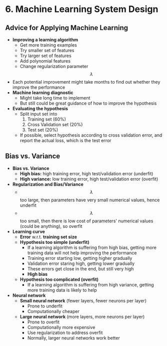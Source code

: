 # 6. Machine Learning System Design

## Advice for Applying Machine Learning

* **Improving a learning algorithm**
  * Get more training examples
  * Try smaller set of features
  * Try larger set of features
  * Add polynomial features
  * Change regularization parameter $$\lambda$$
* Each potential improvement might take months to find out whether they improve the performance
* **Machine learning diagnostic**
  * Might take long time to implement
  * But still could be great guidance of how to improve the hypothesis
* **Evaluating the hypothesis**
  * Split input set into
    1. Training set \(60%\)
    2. Cross Validation set \(20%\)
    3. Test set \(20%\)
  * If possible, select hypothesis according to cross validation error, and report the actual loss, which is the test error

## Bias vs. Variance

* **Bias vs. Variance**
  * **High bias:** high training error, high test/validation error \(underfit\)
  * **High variance:** low training error, high test/validation error \(overfit\)
* **Regularization and Bias/Variance**
  * $$\lambda$$too large, then parameters have very small numerical values, hence underfit
  * $$\lambda$$too small, then there is low cost of parameters' numerical values \(could be anything\), so overfit
* **Learning curve**
  * **Error** w.r.t. **training set size**
  * **Hypothesis too simple \(underfit\)**
    * If a learning algorithm is suffering from high bias, getting more training data will not help improving the performance
    * Training error starting low, getting higher gradually
    * Validation error staring high, getting lower gradually
    * These errors get close in the end, but still very high
    * **High bias**
  * **Hypothesis too complicated \(overfit\)**
    * If a learning algorithm is suffering from high variance, getting more training data is likely to help
* **Neural network**
  * **Small neural network** \(fewer layers, fewer neurons per layer\)
    * Prone to underfit
    * Computationally cheaper
  * **Large neural network** \(more layers, more neurons per layer\)
    * Prone to overfit
    * Computationally more expensive
    * Use regularization to address overfit
    * Normally, larger neural networks work better


